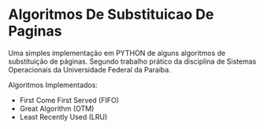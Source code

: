 # Algoritmos De Substituicao De Paginas

Uma simples implementação em PYTHON de alguns algoritmos de substituição de páginas. Segundo trabalho prático da disciplina de Sistemas Operacionais da Universidade Federal da Paraíba.

Algoritmos Implementados:

  - First Come First Served (FIFO)
  - Great Algorithm (OTM)
  - Least Recently Used (LRU)
